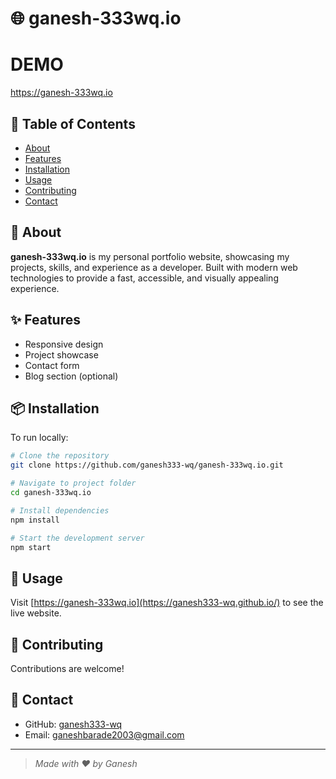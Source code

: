 # 🌐 ganesh-333wq.io
 # DEMO
 https://ganesh-333wq.io

## 📖 Table of Contents

- [About](#about)
- [Features](#features)
- [Installation](#installation)
- [Usage](#usage)
- [Contributing](#contributing)
- [Contact](#contact)

## 📝 About

**ganesh-333wq.io** is my personal portfolio website, showcasing my projects, skills, and experience as a developer. Built with modern web technologies to provide a fast, accessible, and visually appealing experience.

## ✨ Features

- Responsive design
- Project showcase
- Contact form
- Blog section (optional)


## 📦 Installation

To run locally:

```bash
# Clone the repository
git clone https://github.com/ganesh333-wq/ganesh-333wq.io.git

# Navigate to project folder
cd ganesh-333wq.io

# Install dependencies
npm install

# Start the development server
npm start
```

## 🚀 Usage

Visit [https://ganesh-333wq.io](https://ganesh333-wq.github.io/) to see the live website.


## 🤝 Contributing

Contributions are welcome!  



## 👤 Contact

- GitHub: [ganesh333-wq](https://github.com/ganesh333-wq)
- Email: ganeshbarade2003@gmail.com

---

> _Made with ❤️ by Ganesh_
